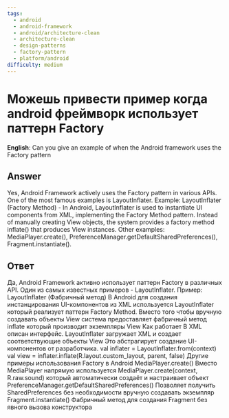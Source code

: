 ```yaml
---
tags:
  - android
  - android-framework
  - android/architecture-clean
  - architecture-clean
  - design-patterns
  - factory-pattern
  - platform/android
difficulty: medium
---
```


# Можешь привести пример когда android фреймворк использует паттерн Factory

**English**: Can you give an example of when the Android framework uses the Factory pattern

## Answer

Yes, Android Framework actively uses the Factory pattern in various APIs. One of the most famous examples is LayoutInflater. Example: LayoutInflater (Factory Method) - In Android, LayoutInflater is used to instantiate UI components from XML, implementing the Factory Method pattern. Instead of manually creating View objects, the system provides a factory method inflate() that produces View instances. Other examples: MediaPlayer.create(), PreferenceManager.getDefaultSharedPreferences(), Fragment.instantiate().

## Ответ

Да, Android Framework активно использует паттерн Factory в различных API. Один из самых известных примеров - LayoutInflater. Пример: LayoutInflater (Фабричный метод) В Android для создания инстанцирования UI-компонентов из XML используется LayoutInflater который реализует паттерн Factory Method. Вместо того чтобы вручную создавать объекты View система предоставляет фабричный метод inflate который производит экземпляры View Как работает В XML описан интерфейс. LayoutInflater загружает XML и создает соответствующие объекты View Это абстрагирует создание UI-компонентов от разработчика. val inflater = LayoutInflater.from(context) val view = inflater.inflate(R.layout.custom_layout, parent, false) Другие примеры использования Factory в Android MediaPlayer.create() Вместо MediaPlayer напрямую используется MediaPlayer.create(context, R.raw.sound) который автоматически создаёт и настраивает объект PreferenceManager.getDefaultSharedPreferences() Позволяет получить SharedPreferences без необходимости вручную создавать экземпляр Fragment.instantiate() Фабричный метод для создания Fragment без явного вызова конструктора


